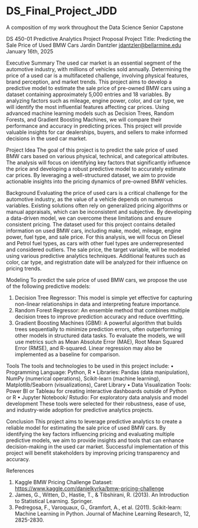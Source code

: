 # DS_Final_Project_JDD
A composition of my work throughout the Data Science Senior Capstone




DS 450-01
Predictive Analytics Project Proposal
Project Title: Predicting the Sale Price of Used BMW Cars
Jardin Dantzler
jdantzler@bellarmine.edu
January 16th, 2025
 
 
Executive Summary
The used car market is an essential segment of the automotive industry, with millions of vehicles sold annually. Determining the price of a used car is a multifaceted challenge, involving physical features, brand perception, and market trends. This project aims to develop a predictive model to estimate the sale price of pre-owned BMW cars using a dataset containing approximately 5,000 entries and 18 variables. By analyzing factors such as mileage, engine power, color, and car type, we will identify the most influential features affecting car prices. Using advanced machine learning models such as Decision Trees, Random Forests, and Gradient Boosting Machines, we will compare their performance and accuracy in predicting prices. This project will provide valuable insights for car dealerships, buyers, and sellers to make informed decisions in the used car market.
 
Project Idea
The goal of this project is to predict the sale price of used BMW cars based on various physical, technical, and categorical attributes. The analysis will focus on identifying key factors that significantly influence the price and developing a robust predictive model to accurately estimate car prices. By leveraging a well-structured dataset, we aim to provide actionable insights into the pricing dynamics of pre-owned BMW vehicles.
 
Background
Evaluating the price of used cars is a critical challenge for the automotive industry, as the value of a vehicle depends on numerous variables. Existing solutions often rely on generalized pricing algorithms or manual appraisals, which can be inconsistent and subjective. By developing a data-driven model, we can overcome these limitations and ensure consistent pricing.
The dataset used for this project contains detailed information on used BMW cars, including make, model, mileage, engine power, fuel type, and sale price. For this analysis, we will focus on Diesel and Petrol fuel types, as cars with other fuel types are underrepresented and considered outliers. The sale price, the target variable, will be modeled using various predictive analytics techniques. Additional features such as color, car type, and registration date will be analyzed for their influence on pricing trends.
 
Modeling
To predict the sale price of used BMW cars, we propose the use of the following predictive models:
1.	Decision Tree Regressor: This model is simple yet effective for capturing non-linear relationships in data and interpreting feature importance.
2.	Random Forest Regressor: An ensemble method that combines multiple decision trees to improve prediction accuracy and reduce overfitting.
3.	Gradient Boosting Machines (GBM): A powerful algorithm that builds trees sequentially to minimize prediction errors, often outperforming other models in structured data tasks.
To evaluate the models, we will use metrics such as Mean Absolute Error (MAE), Root Mean Squared Error (RMSE), and R-squared. Linear regression may also be implemented as a baseline for comparison.
 
Tools
The tools and technologies to be used in this project include:
•	Programming Language: Python, R
•	Libraries: Pandas (data manipulation), NumPy (numerical operations), Scikit-learn (machine learning), Matplotlib/Seaborn (visualizations), Caret Library 
•	Data Visualization Tools: Power BI or Tableau for creating interactive dashboards outside of Python or R
•	Jupyter Notebook/ Rstudio: For exploratory data analysis and model development
These tools were selected for their robustness, ease of use, and industry-wide adoption for predictive analytics projects.
 
Conclusion
This project aims to leverage predictive analytics to create a reliable model for estimating the sale price of used BMW cars. By identifying the key factors influencing pricing and evaluating multiple predictive models, we aim to provide insights and tools that can enhance decision-making in the used car market. Successful implementation of this project will benefit stakeholders by improving pricing transparency and accuracy.
 
References
1.	Kaggle BMW Pricing Challenge Dataset: https://www.kaggle.com/danielkyrka/bmw-pricing-challenge
2.	James, G., Witten, D., Hastie, T., & Tibshirani, R. (2013). An Introduction to Statistical Learning. Springer.
3.	Pedregosa, F., Varoquaux, G., Gramfort, A., et al. (2011). Scikit-learn: Machine Learning in Python. Journal of Machine Learning Research, 12, 2825-2830.
